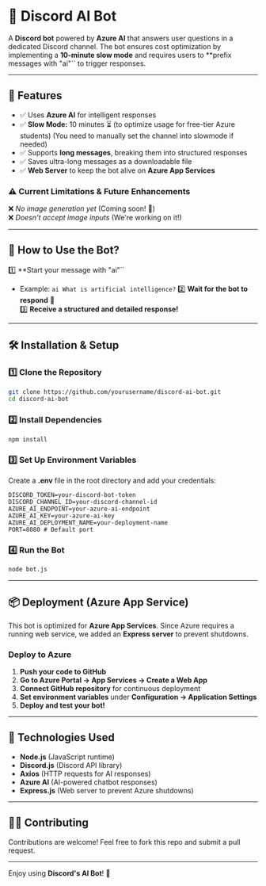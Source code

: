 # **🤖 Discord AI Bot**

A **Discord bot** powered by **Azure AI** that answers user questions in a dedicated Discord channel. The bot ensures cost optimization by implementing a **10-minute slow mode** and requires users to **prefix messages with "ai"`` to trigger responses.

---

## **🚀 Features**

- ✅ Uses **Azure AI** for intelligent responses
- ✅ **Slow Mode:** 10 minutes ⏳ (to optimize usage for free-tier Azure students) (You need to manually set the channel into slowmode if needed)
- ✅ Supports **long messages**, breaking them into structured responses
- ✅ Saves ultra-long messages as a downloadable file
- ✅ **Web Server** to keep the bot alive on **Azure App Services** 

### **⚠️ Current Limitations & Future Enhancements**

❌ *No image generation yet* (Coming soon! 🎨)\
❌ *Doesn't accept image inputs* (We're working on it!)

---

## **📌 How to Use the Bot?**

1️⃣ **Start your message with "ai"``

- Example: `ai What is artificial intelligence?` 2️⃣ **Wait for the bot to respond** 🤖\
  3️⃣ **Receive a structured and detailed response!**

---

## **🛠 Installation & Setup**

### **1️⃣ Clone the Repository**

```sh
git clone https://github.com/yourusername/discord-ai-bot.git
cd discord-ai-bot
```

### **2️⃣ Install Dependencies**

```sh
npm install
```

### **3️⃣ Set Up Environment Variables**

Create a **.env** file in the root directory and add your credentials:

```env
DISCORD_TOKEN=your-discord-bot-token
DISCORD_CHANNEL_ID=your-discord-channel-id
AZURE_AI_ENDPOINT=your-azure-ai-endpoint
AZURE_AI_KEY=your-azure-ai-key
AZURE_AI_DEPLOYMENT_NAME=your-deployment-name
PORT=8080 # Default port
```

### **4️⃣ Run the Bot**

```sh
node bot.js
```

---

## **📦 Deployment (Azure App Service)**

This bot is optimized for **Azure App Services**. Since Azure requires a running web service, we added an **Express server** to prevent shutdowns.

### **Deploy to Azure**

1. **Push your code to GitHub**
2. **Go to Azure Portal → App Services → Create a Web App**
3. **Connect GitHub repository** for continuous deployment
4. **Set environment variables** under **Configuration → Application Settings**
5. **Deploy and test your bot!**

---

## **🔧 Technologies Used**

- **Node.js** (JavaScript runtime)
- **Discord.js** (Discord API library)
- **Axios** (HTTP requests for AI responses)
- **Azure AI** (AI-powered chatbot responses)
- **Express.js** (Web server to prevent Azure shutdowns)

---

## **👨‍💻 Contributing**

Contributions are welcome! Feel free to fork this repo and submit a pull request.

---

Enjoy using **Discord's AI Bot**! 🚀


